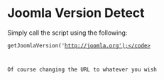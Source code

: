 # Joomla Version Detect

Simply call the script using the following:

<code>getJoomlaVersion('http://joomla.org');</code>

Of course changing the URL to whatever you wish

